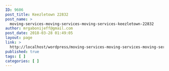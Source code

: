 ```yaml
---
ID: 9606
post_title: Keezletown 22832
post_name: >
  moving-services-moving-services-moving-services-keezletown-22832
author: mrgabonijeff@gmail.com
post_date: 2018-03-28 01:49:05
layout: page
link: >
  http://localhost/wordpress/moving-services-moving-services-moving-services-keezletown-22832/
published: true
tags: [ ]
categories: [ ]
---
```

